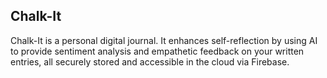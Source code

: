## Chalk-It
Chalk-It is a personal digital journal. It enhances self-reflection by using AI to provide sentiment analysis and empathetic feedback on your written entries, all securely stored and accessible in the cloud via Firebase.

